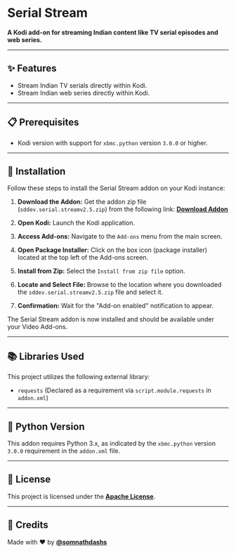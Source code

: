 # Serial Stream

**A Kodi add-on for streaming Indian content like TV serial episodes and web series.**

---

## ✨ Features

*   Stream Indian TV serials directly within Kodi.
*   Stream Indian web series directly within Kodi.

---

## 📋 Prerequisites

*   Kodi version with support for `xbmc.python` version `3.0.0` or higher.

---

## 🚀 Installation

Follow these steps to install the Serial Stream addon on your Kodi instance:

1.  **Download the Addon:**
    Get the addon zip file (`sddev.serial.streamv2.5.zip`) from the following  link:
    [**Download Addon**](https://github.com/somnathdashs/Serial_Stream-kodi-addon/releases/download/v2.5/sddev.serial.streamv2.5.zip)

2.  **Open Kodi:**
    Launch the Kodi application.

3.  **Access Add-ons:**
    Navigate to the `Add-ons` menu from the main screen.

4.  **Open Package Installer:**
    Click on the box icon (package installer) located at the top left of the Add-ons screen.

5.  **Install from Zip:**
    Select the `Install from zip file` option.

6.  **Locate and Select File:**
    Browse to the location where you downloaded the `sddev.serial.streamv2.5.zip` file and select it.

7.  **Confirmation:**
    Wait for the "Add-on enabled" notification to appear.

The Serial Stream addon is now installed and should be available under your Video Add-ons.

---

## 📚 Libraries Used

This project utilizes the following external library:

*   `requests` (Declared as a requirement via `script.module.requests` in `addon.xml`)

---

## 🐍 Python Version

This addon requires Python 3.x, as indicated by the `xbmc.python` version `3.0.0` requirement in the `addon.xml` file.

---

## 📄 License

This project is licensed under the [**Apache License**](https://raw.githubusercontent.com/somnathdashs/Serial_Stream-kodi-addon/refs/heads/main/LICENSE).

---

## 🙏 Credits

Made with ❤️ by [**@somnathdashs**](https://somnathdashs.github.io/) 